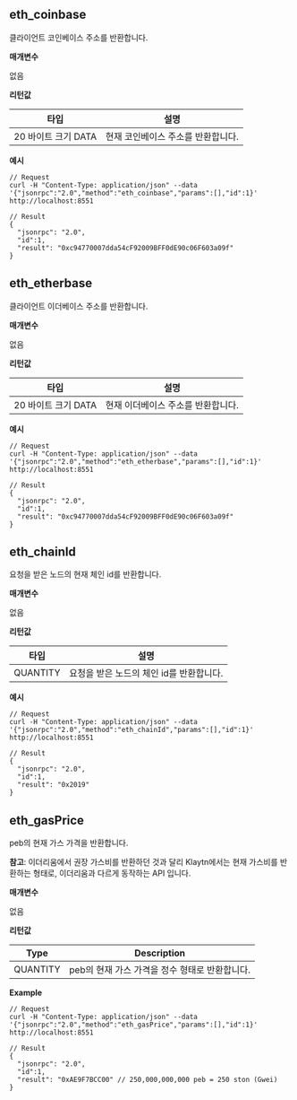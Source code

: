 ## eth_coinbase <a id="eth_coinbase"></a>

클라이언트 코인베이스 주소를 반환합니다.

**매개변수**

없음

**리턴값**

| 타입             | 설명                  |
| -------------- | ------------------- |
| 20 바이트 크기 DATA | 현재 코인베이스 주소를 반환합니다. |

**예시**

```shell
// Request
curl -H "Content-Type: application/json" --data '{"jsonrpc":"2.0","method":"eth_coinbase","params":[],"id":1}' http://localhost:8551

// Result
{
  "jsonrpc": "2.0",
  "id":1,
  "result": "0xc94770007dda54cF92009BFF0dE90c06F603a09f"
}
```


## eth_etherbase <a id="eth_etherbase"></a>

클라이언트 이더베이스 주소를 반환합니다.

**매개변수**

없음

**리턴값**

| 타입             | 설명                  |
| -------------- | ------------------- |
| 20 바이트 크기 DATA | 현재 이더베이스 주소를 반환합니다. |

**예시**

```shell
// Request
curl -H "Content-Type: application/json" --data '{"jsonrpc":"2.0","method":"eth_etherbase","params":[],"id":1}' http://localhost:8551

// Result
{
  "jsonrpc": "2.0",
  "id":1,
  "result": "0xc94770007dda54cF92009BFF0dE90c06F603a09f"
}
```


## eth_chainId <a id="eth_chainid"></a>

요청을 받은 노드의 현재 체인 id를 반환합니다.

**매개변수**

없음

**리턴값**

| 타입       | 설명                       |
| -------- | ------------------------ |
| QUANTITY | 요청을 받은 노드의 체인 id를 반환합니다. |

**예시**

```shell
// Request
curl -H "Content-Type: application/json" --data '{"jsonrpc":"2.0","method":"eth_chainId","params":[],"id":1}' http://localhost:8551

// Result
{
  "jsonrpc": "2.0",
  "id":1,
  "result": "0x2019"
}
```


## eth_gasPrice <a id="eth_gasprice"></a>

peb의 현재 가스 가격을 반환합니다.

**참고**: 이더리움에서 권장 가스비를 반환하던 것과 달리 Klaytn에서는 현재 가스비를 반환하는 형태로, 이더리움과 다르게 동작하는 API 입니다.

**매개변수**

없음

**리턴값**

| Type     | Description                  |
| -------- | ---------------------------- |
| QUANTITY | peb의 현재 가스 가격을 정수 형태로 반환합니다. |

**Example**

```shell
// Request
curl -H "Content-Type: application/json" --data '{"jsonrpc":"2.0","method":"eth_gasPrice","params":[],"id":1}' http://localhost:8551

// Result
{
  "jsonrpc": "2.0",
  "id":1,
  "result": "0xAE9F7BCC00" // 250,000,000,000 peb = 250 ston (Gwei)
}
```
